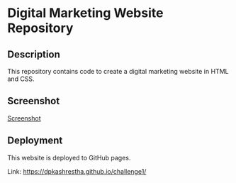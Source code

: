 # Digital Marketing Website Repository

## Description
This repository contains code to create a digital marketing website in HTML and CSS.

## Screenshot
[Screenshot](./assets/images/dpkashrestha.github.io.png)

## Deployment
This website is deployed to GitHub pages. 

Link: https://dpkashrestha.github.io/challenge1/